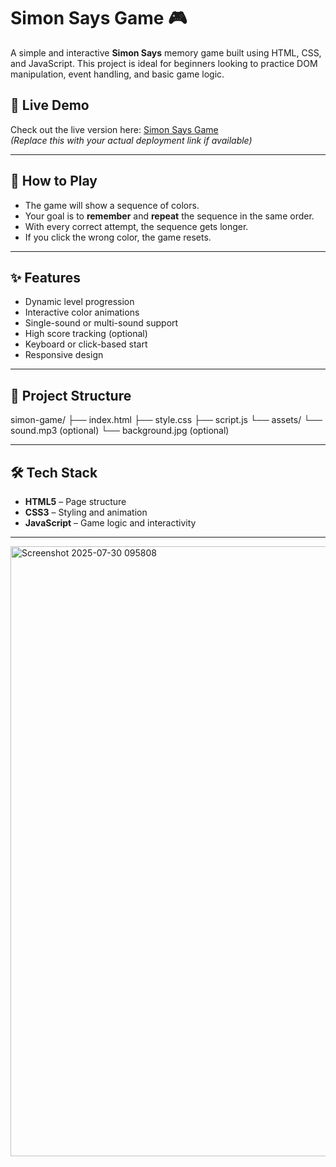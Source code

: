  # Simon Says Game 🎮

A simple and interactive **Simon Says** memory game built using HTML, CSS, and JavaScript. This project is ideal for beginners looking to practice DOM manipulation, event handling, and basic game logic.

## 🚀 Live Demo

Check out the live version here: [Simon Says Game](https://your-deployment-link.com)  
*(Replace this with your actual deployment link if available)*

---

## 🧠 How to Play

- The game will show a sequence of colors.
- Your goal is to **remember** and **repeat** the sequence in the same order.
- With every correct attempt, the sequence gets longer.
- If you click the wrong color, the game resets.

---

## ✨ Features

- Dynamic level progression
- Interactive color animations
- Single-sound or multi-sound support
- High score tracking (optional)
- Keyboard or click-based start
- Responsive design

---

## 📁 Project Structure
simon-game/
├── index.html
├── style.css
├── script.js
└── assets/
└── sound.mp3 (optional)
└── background.jpg (optional)

---

## 🛠️ Tech Stack

- **HTML5** – Page structure
- **CSS3** – Styling and animation
- **JavaScript** – Game logic and interactivity

---

<img width="1919" height="976" alt="Screenshot 2025-07-30 095808" src="https://github.com/user-attachments/assets/e2a95215-4a8c-40e9-a8a9-fb7a418fa825" />



